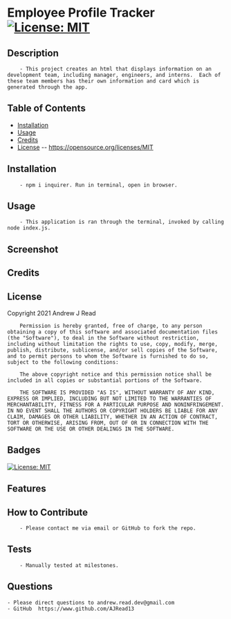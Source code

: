 # Employee Profile Tracker [![License: MIT](https://img.shields.io/badge/License-MIT-yellow.svg)](https://opensource.org/licenses/MIT)

## Description
        - This project creates an html that displays information on an development team, including manager, engineers, and interns.  Each of these team members has their own information and card which is generated through the app.
## Table of Contents
- [Installation](#installation)
- [Usage](#usage)
- [Credits](#credits)
- [License](#license) -- https://opensource.org/licenses/MIT

## Installation
        - npm i inquirer. Run in terminal, open in browser.
## Usage
        - This application is ran through the terminal, invoked by calling node index.js.
## Screenshot

## Credits

## License
  Copyright 2021 Andrew J Read

        Permission is hereby granted, free of charge, to any person obtaining a copy of this software and associated documentation files (the "Software"), to deal in the Software without restriction, including without limitation the rights to use, copy, modify, merge, publish, distribute, sublicense, and/or sell copies of the Software, and to permit persons to whom the Software is furnished to do so, subject to the following conditions:
        
        The above copyright notice and this permission notice shall be included in all copies or substantial portions of the Software.
        
        THE SOFTWARE IS PROVIDED "AS IS", WITHOUT WARRANTY OF ANY KIND, EXPRESS OR IMPLIED, INCLUDING BUT NOT LIMITED TO THE WARRANTIES OF MERCHANTABILITY, FITNESS FOR A PARTICULAR PURPOSE AND NONINFRINGEMENT. IN NO EVENT SHALL THE AUTHORS OR COPYRIGHT HOLDERS BE LIABLE FOR ANY CLAIM, DAMAGES OR OTHER LIABILITY, WHETHER IN AN ACTION OF CONTRACT, TORT OR OTHERWISE, ARISING FROM, OUT OF OR IN CONNECTION WITH THE SOFTWARE OR THE USE OR OTHER DEALINGS IN THE SOFTWARE.
## Badges
 [![License: MIT](https://img.shields.io/badge/License-MIT-yellow.svg)](https://opensource.org/licenses/MIT)
## Features

## How to Contribute
        - Please contact me via email or GitHub to fork the repo.
## Tests
        - Manually tested at milestones.
## Questions
    - Please direct questions to andrew.read.dev@gmail.com    
    - GitHub  https://www.github.com/AJRead13 
